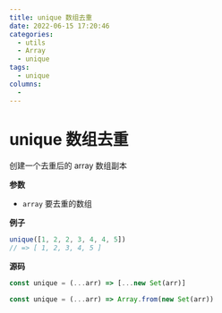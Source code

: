 ```yaml
---
title: unique 数组去重
date: 2022-06-15 17:20:46
categories: 
  - utils
  - Array
  - unique
tags: 
  - unique
columns: 
  - 
---
```

# unique 数组去重

创建一个去重后的 array 数组副本

**参数**

- `array` 要去重的数组

**例子**

```js
unique([1, 2, 2, 3, 4, 4, 5])
// => [ 1, 2, 3, 4, 5 ]
```

**源码**

```js
const unique = (...arr) => [...new Set(arr)]

const unique = (...arr) => Array.from(new Set(arr))
```
